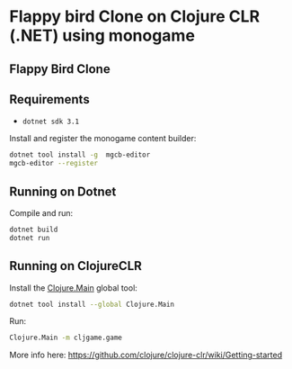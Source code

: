 # Flappy bird Clone on Clojure CLR (.NET) using monogame

## Flappy Bird Clone

## Requirements

- `dotnet sdk 3.1`

Install and register the monogame content builder:
```bash
dotnet tool install -g  mgcb-editor
mgcb-editor --register
```

## Running on Dotnet

Compile and run:
```bash
dotnet build
dotnet run
```

## Running on ClojureCLR

Install the [Clojure.Main](https://www.nuget.org/packages/Clojure.Main) global tool:
```bash
dotnet tool install --global Clojure.Main
```
Run:
```bash
Clojure.Main -m cljgame.game
```

More info here:
https://github.com/clojure/clojure-clr/wiki/Getting-started
